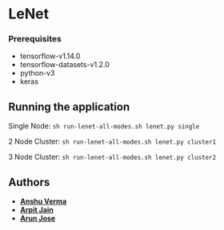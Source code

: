 # LeNet

### Prerequisites

* tensorflow-v1.14.0
* tensorflow-datasets-v1.2.0
* python-v3
* keras

## Running the application

Single Node: ```sh run-lenet-all-modes.sh lenet.py single```

2 Node Cluster: ```sh run-lenet-all-modes.sh lenet.py cluster1```

3 Node Cluster: ```sh run-lenet-all-modes.sh lenet.py cluster2```

## Authors

* **[Anshu Verma](https://github.com/anshuv99)**
* **[Arpit Jain](https://github.com/calvincodes)**
* **[Arun Jose](https://github.com/arun123jose)**
